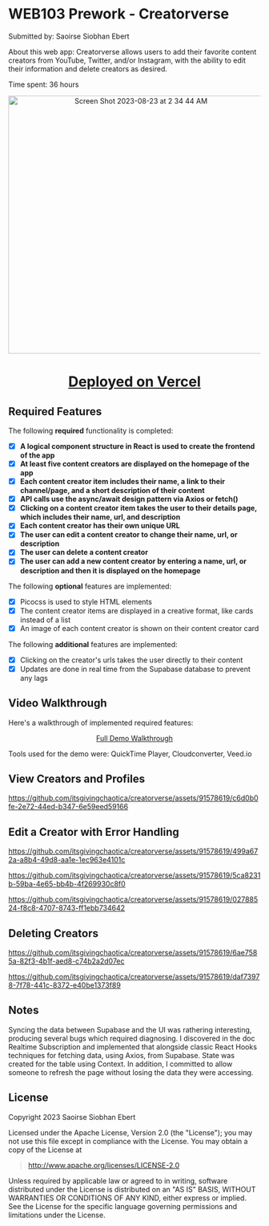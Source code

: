 # WEB103 Prework - Creatorverse

Submitted by: Saoirse Siobhan Ebert

About this web app: Creatorverse allows users to add their favorite content creators from YouTube, Twitter, and/or Instagram, with the ability to edit their information and delete creators as desired.

Time spent: 36 hours

<p align="center"> 
  <img width="514" alt="Screen Shot 2023-08-23 at 2 34 44 AM" src="https://github.com/itsgivingchaotica/creatorverse/assets/91578619/62b24e00-cb3f-4cb2-9911-75b032049f68">
</p>

<h1 align="center"> <a href="https://creatorverse-puce.vercel.app"/>Deployed on Vercel</a> </h1>

## Required Features

The following **required** functionality is completed:

- [x] **A logical component structure in React is used to create the frontend of the app**
- [x] **At least five content creators are displayed on the homepage of the app**
- [x] **Each content creator item includes their name, a link to their channel/page, and a short description of their content**
- [x] **API calls use the async/await design pattern via Axios or fetch()**
- [x] **Clicking on a content creator item takes the user to their details page, which includes their name, url, and description**
- [x] **Each content creator has their own unique URL**
- [x] **The user can edit a content creator to change their name, url, or description**
- [x] **The user can delete a content creator**
- [x] **The user can add a new content creator by entering a name, url, or description and then it is displayed on the homepage**

The following **optional** features are implemented:

- [x] Picocss is used to style HTML elements
- [x] The content creator items are displayed in a creative format, like cards instead of a list
- [x] An image of each content creator is shown on their content creator card

The following **additional** features are implemented:

* [x] Clicking on the creator's urls takes the user directly to their content
* [x] Updates are done in real time from the Supabase database to prevent any lags 

## Video Walkthrough

Here's a walkthrough of implemented required features:

<p align="center"> 
  <a href="https://www.youtube.com/watch?v=lm0gTUHqVrI">Full Demo Walkthrough</a>
</p>

Tools used for the demo were: QuickTime Player, Cloudconverter, Veed.io

## View Creators and Profiles

https://github.com/itsgivingchaotica/creatorverse/assets/91578619/c6d0b0fe-2e72-44ed-b347-6e59eed59166

## Edit a Creator with Error Handling

https://github.com/itsgivingchaotica/creatorverse/assets/91578619/499a672a-a8b4-49d8-aa1e-1ec963e4101c


https://github.com/itsgivingchaotica/creatorverse/assets/91578619/5ca8231b-59ba-4e65-bb4b-4f269930c8f0


https://github.com/itsgivingchaotica/creatorverse/assets/91578619/02788524-f8c8-4707-8743-ff1ebb734642

## Deleting Creators

https://github.com/itsgivingchaotica/creatorverse/assets/91578619/6ae7585a-82f3-4b1f-aed8-c74b2a2d07ec

https://github.com/itsgivingchaotica/creatorverse/assets/91578619/daf73978-7f78-441c-8372-e40be1373f89


## Notes

Syncing the data between Supabase and the UI was rathering interesting, producing several bugs which required diagnosing. I discovered in the doc Realtime Subscription and implemented that alongside classic React Hooks techniques for fetching data, using Axios, from Supabase. State was created for the table using Context. In addition, I committed to allow someone to refresh the page without losing the data they were accessing.

## License

Copyright 2023 Saoirse Siobhan Ebert

Licensed under the Apache License, Version 2.0 (the "License"); you may not use this file except in compliance with the License. You may obtain a copy of the License at

> http://www.apache.org/licenses/LICENSE-2.0

Unless required by applicable law or agreed to in writing, software distributed under the License is distributed on an "AS IS" BASIS, WITHOUT WARRANTIES OR CONDITIONS OF ANY KIND, either express or implied. See the License for the specific language governing permissions and limitations under the License.
